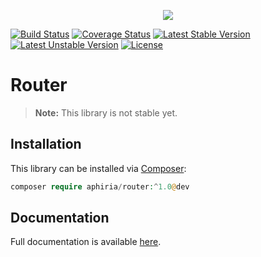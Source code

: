 <p align="center"><a href="https://www.aphiria.com" target="_blank" title="Aphiria"><img src="https://www.aphiria.com/images/aphiria-logo.svg"></a></p>

<p align="center">

[![Build Status](https://travis-ci.com/aphiria/router.svg)](https://travis-ci.com/aphiria/router)
[![Coverage Status](https://coveralls.io/repos/github/aphiria/router/badge.svg?branch=master)](https://coveralls.io/github/aphiria/router?branch=master)
[![Latest Stable Version](https://poser.pugx.org/aphiria/router/v/stable.svg)](https://packagist.org/packages/aphiria/router)
[![Latest Unstable Version](https://poser.pugx.org/aphiria/router/v/unstable.svg)](https://packagist.org/packages/aphiria/router)
[![License](https://poser.pugx.org/aphiria/router/license.svg)](https://packagist.org/packages/aphiria/router)

</p>

# Router

> **Note:** This library is not stable yet.

## Installation

This library can be installed via [Composer](https://getcomposer.org/download/):

```php
composer require aphiria/router:^1.0@dev
```

## Documentation

Full documentation is available <a href="https://www.aphiria.com/docs/master/routing.html" target="_blank">here</a>.
